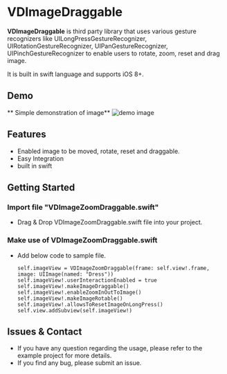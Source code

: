 # VDImageDraggable

**VDImageDraggable** is third party library that uses various gesture recognizers like UILongPressGestureRecognizer, UIRotationGestureRecognizer, UIPanGestureRecognizer, UIPinchGestureRecognizer
to enable users to rotate, zoom, reset and drag image.

It is built in swift language and supports iOS 8+.

## Demo 
** Simple demonstration of image**
![demo image](https://media.giphy.com/media/sKITyDWrBVNkY/giphy.gif)

## Features
 + Enabled image to be moved, rotate, reset and draggable.
 + Easy Integration
 + built in swift
 
## Getting Started
### Import file "VDImageZoomDraggable.swift"
  - Drag & Drop VDImageZoomDraggable.swift file into your project.
  
### Make use of VDImageZoomDraggable.swift
  - Add below code to sample file.
  
        self.imageView = VDImageZoomDraggable(frame: self.view!.frame, image: UIImage(named: "Dress"))
        self.imageView!.userInteractionEnabled = true
        self.imageView!.makeImageDraggable()
        self.imageView!.enableZoomInOutToImage()
        self.imageView!.makeImageRotable()
        self.imageView!.allowsToResetImageOnLongPress()
        self.view.addSubview(self.imageView!)

  
## Issues & Contact
  + If you have any question regarding the usage, please refer to the example project for more details.
  + If you find any bug, please submit an issue.
